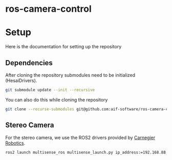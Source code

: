 # ros-camera-control

# Setup

Here is the documentation for setting up the repository

## Dependencies

After cloning the repository submodules need to be initialized (HesaiDrivers).

```bash
git submodule update --init --recursive
```

You can also do this while cloning the repository

```bash
git clone --recurse-submodules git@github.com:aif-software/ros-camera-control.git
```

## Stereo Camera

For the stereo camera, we use the ROS2 drivers provided by [Carnegier Robotics](https://github.com/carnegierobotics/multisense_ros2?tab=readme-ov-file).

```bash
ros2 launch multisense_ros multisense_launch.py ip_address:=192.168.88.10
```
